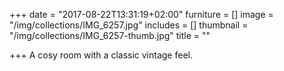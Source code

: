 +++
date = "2017-08-22T13:31:19+02:00"
furniture = []
image = "/img/collections/IMG_6257.jpg"
includes = []
thumbnail = "/img/collections/IMG_6257-thumb.jpg"
title = ""

+++
A cosy room with a classic vintage feel.